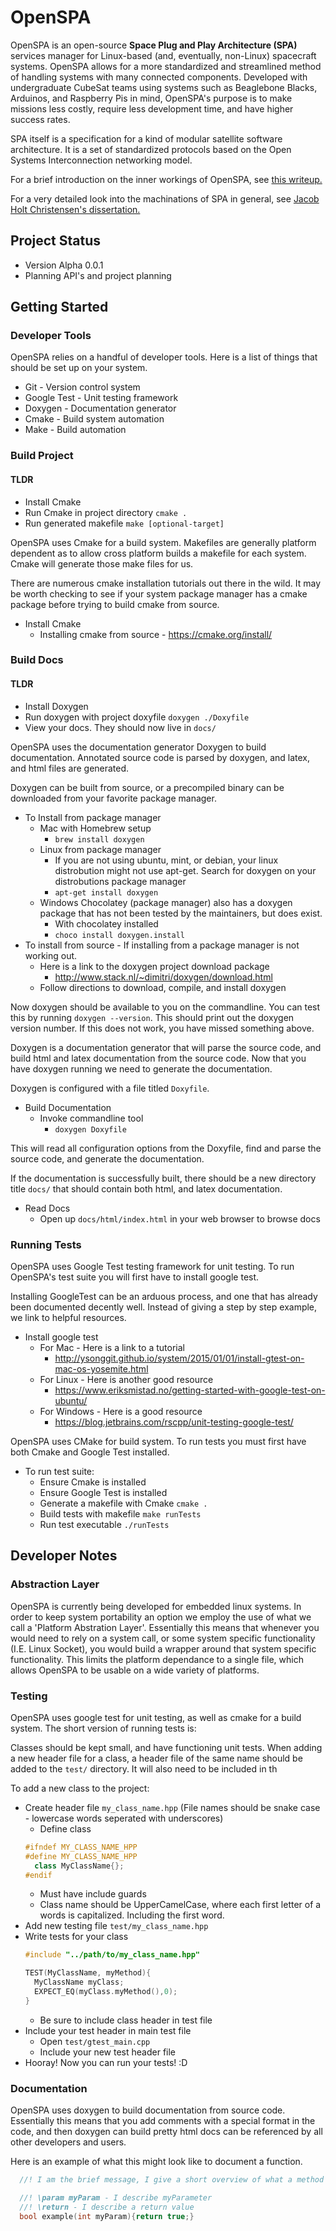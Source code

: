 # OpenSPA

OpenSPA is an open-source **Space Plug and Play Architecture (SPA)** services manager for Linux-based (and, eventually, non-Linux) spacecraft systems. OpenSPA allows for a more standardized and streamlined method of handling systems with many connected components. Developed with undergraduate CubeSat teams using systems such as Beaglebone Blacks, Arduinos, and Raspberry Pis in mind, OpenSPA's purpose is to make missions less costly, require less development time, and have higher success rates.

SPA itself is a specification for a kind of modular satellite software architecture. It is a set of standardized protocols based on the Open Systems Interconnection networking model. 

For a brief introduction on the inner workings of OpenSPA, see [this writeup.](https://drive.google.com/file/d/0ByiGNyJUAlpISUo5WDFwSkh3YU0/view?usp=sharing)

For a very detailed look into the machinations of SPA in general, see [Jacob Holt Christensen's dissertation.](http://digitalcommons.usu.edu/etd/1422/)

## Project Status
  * Version Alpha 0.0.1
  * Planning API's and project planning

## Getting Started
### Developer Tools
OpenSPA relies on a handful of developer tools. Here is a list of things that should be set up on your system.
* Git - Version control system
* Google Test - Unit testing framework
* Doxygen - Documentation generator
* Cmake - Build system automation
* Make - Build automation

<!-- ## How to Contribute  -->
<!-- TODO -->
### Build Project
#### TLDR
  * Install Cmake
  * Run Cmake in project directory `cmake .`
  * Run generated makefile  `make [optional-target]`

OpenSPA uses Cmake for a build system. Makefiles are generally platform dependent as to allow cross platform builds a makefile for each system. Cmake will generate those
make files for us.

There are numerous cmake installation tutorials out there in the wild. It may be worth checking to see if your system package manager has a cmake package before trying to build cmake from source.
* Install Cmake
  * Installing cmake from source - https://cmake.org/install/

### Build Docs

#### TLDR
  * Install Doxygen
  * Run doxygen with project doxyfile `doxygen ./Doxyfile`
  * View your docs. They should now live in `docs/`

OpenSPA uses the documentation generator Doxygen to build documentation. Annotated source code is parsed by doxygen, and latex, and html files are generated.

 Doxygen can be built from source, or a precompiled binary
can be downloaded from your favorite package manager.
  * To Install from package manager
      * Mac with Homebrew setup
        * `brew install doxygen`
      * Linux from package manager
        * If you are not using ubuntu, mint, or debian, your linux distrobution might not use apt-get. Search for doxygen on your distrobutions package manager
        * `apt-get install doxygen`
      * Windows Chocolatey (package manager) also has a doxygen package that has not been tested by the maintainers, but does exist.
        * With chocolatey installed
        * `choco install doxygen.install`
  * To install from source - If installing from a package manager is not working out.
    * Here is a link to the doxygen project download package
      * http://www.stack.nl/~dimitri/doxygen/download.html
    * Follow directions to download, compile, and install doxygen

  Now doxygen should be available to you on the commandline. You can test this by running `doxygen --version`. This should print out the doxygen version number. If this does not work, you have missed something above.

  Doxygen is a documentation generator that will parse the source code, and build html and latex documentation from the source code. Now that you have doxygen running we need to generate the documentation.

  Doxygen is configured with a file titled `Doxyfile`.

  * Build Documentation
    * Invoke commandline tool
      * `doxygen Doxyfile`

This will read all configuration options from the Doxyfile, find and parse the source code, and generate the documentation.

If the documentation is successfully built, there should be a new directory title `docs/` that should contain both html, and latex documentation.

* Read Docs
  * Open up `docs/html/index.html` in your web browser to browse docs

### Running Tests
OpenSPA uses Google Test testing framework for unit testing. To run OpenSPA's test suite you will first have to install google test.

Installing GoogleTest can be an arduous process, and one that has already been documented decently well. Instead of giving a step by step example, we link to helpful resources.
  * Install google test
    * For Mac - Here is a link to a tutorial
      * http://ysonggit.github.io/system/2015/01/01/install-gtest-on-mac-os-yosemite.html
    * For Linux - Here is another good resource
      * https://www.eriksmistad.no/getting-started-with-google-test-on-ubuntu/
    * For Windows - Here is a good resource
      * https://blog.jetbrains.com/rscpp/unit-testing-google-test/

OpenSPA uses CMake for build system. To run tests you must first have both Cmake and Google Test installed.

  * To run test suite:
    * Ensure Cmake is installed
    * Ensure Google Test is installed
    * Generate a makefile with Cmake `cmake .`
    * Build tests with makefile `make runTests`
    * Run test executable `./runTests`

## Developer Notes
###  Abstraction Layer
OpenSPA is currently being developed for embedded linux systems. In order to keep system portability an option we employ the use of what we call a 'Platform Abstration Layer'. Essentially this means that whenever you would need to rely on a system call, or some system specific functionality (I.E. Linux Socket), you would build a wrapper around that system specific functionality. This limits the platform dependance to a single file, which allows OpenSPA to be usable on a wide variety of platforms.

<!-- * Platform Abstrations live ... TODO document where these live -->
### Testing
OpenSPA uses google test for unit testing, as well as cmake for a build system. The short version of running tests is:

Classes should be kept small, and have functioning unit tests. When adding a new header file for a class, a header file of the same name should be added to the `test/` directory.
 It will also need to be included in th

To add a new class to the project:
  * Create header file `my_class_name.hpp` (File names should be snake case - lowercase words seperated with underscores)
    * Define class
    ```cpp
    #ifndef MY_CLASS_NAME_HPP
    #define MY_CLASS_NAME_HPP
      class MyClassName{};
    #endif
    ```
      * Must have include guards
      * Class name should be UpperCamelCase, where each first letter of a words is capitalized. Including the first word.  
  * Add new testing file `test/my_class_name.hpp`
  * Write tests for your class
    ```cpp
    #include "../path/to/my_class_name.hpp"

    TEST(MyClassName, myMethod){
      MyClassName myClass;
      EXPECT_EQ(myClass.myMethod(),0);
    }
    ```
      * Be sure to include class header in test file
  * Include your test header in main test file
    * Open `test/gtest_main.cpp`
    * Include your new test header file
  * Hooray! Now you can run your tests! :D


### Documentation
OpenSPA uses doxygen to build documentation from source code. Essentially this means that you add comments with a special format in the code, and then doxygen can build pretty html docs can be referenced by all other developers and users.

Here is an example of what this might look like to document a function.
```cpp
  //! I am the brief message, I give a short overview of what a method does. I need to be followed by a whitespace

  //! \param myParam - I describe myParameter
  //! \return - I describe a return value
  bool example(int myParam){return true;}
```
